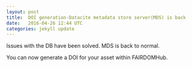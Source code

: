 ```yaml
---
layout: post
title:  DOI generation-Datacite metadata store server(MDS) is back
date:   2016-04-26 12:44 UTC
categories: jekyll update
---
```

Issues with the DB have been solved. MDS is back to normal.

You can now generate a DOI for your asset within FAIRDOMHub.

